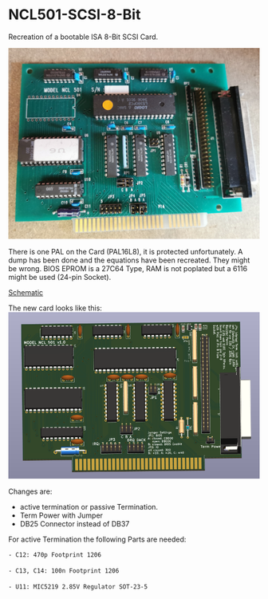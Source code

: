 # NCL501-SCSI-8-Bit
Recreation of a bootable ISA 8-Bit SCSI Card.

![](pics/NCL%20501.jpg)

There is one PAL on the Card (PAL16L8), it is protected unfortunately.
A dump has been done and the equations have been recreated.
They might be wrong.
BIOS EPROM is a 27C64 Type, RAM is not poplated but a 6116 might be used (24-pin Socket).

[Schematic](schematic/NCL501/pdf/NCL501.pdf)

The new card looks like this:
![](pics/New%20Card%20Rendering.png)

Changes are:

* active termination or passive Termination.
* Term Power with Jumper
* DB25 Connector instead of DB37

For active Termination the following Parts are needed:

    - C12: 470p Footprint 1206

    - C13, C14: 100n Footprint 1206
    
    - U11: MIC5219 2.85V Regulator SOT-23-5
